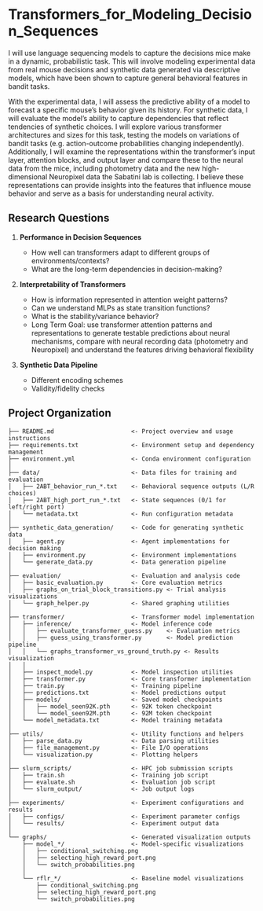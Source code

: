 # Transformers_for_Modeling_Decision_Sequences
I will use language sequencing models to capture the decisions mice make in a dynamic, probabilistic task. This will involve modeling experimental data from real mouse decisions and synthetic data generated via descriptive models, which have been shown to capture general behavioral features in bandit tasks. 

With the experimental data, I will assess the predictive ability of a model to forecast a specific mouse’s behavior given its history. For synthetic data, I will evaluate the model’s ability to capture dependencies that reflect tendencies of synthetic choices. 
I will explore various transformer architectures and sizes for this task, testing the models on variations of bandit tasks (e.g. action-outcome probabilities changing independently). Additionally, I will examine the representations within the transformer’s input layer, attention blocks, and output layer and compare these to the neural data from the mice, including photometry data and the new high-dimensional Neuropixel data the Sabatini lab is collecting. I believe these representations can provide insights into the features that influence mouse behavior and serve as a basis for understanding neural activity.

## Research Questions
1. **Performance in Decision Sequences**
   - How well can transformers adapt to different groups of environments/contexts?
   - What are the long-term dependencies in decision-making?

2. **Interpretability of Transformers**
   - How is information represented in attention weight patterns?
   - Can we understand MLPs as state transition functions?
   - What is the stability/variance behavior?
   - Long Term Goal: use transformer attention patterns and representations to generate testable predictions about neural mechanisms, compare with neural recording data (photometry and Neuropixel) and understand the features driving behavioral flexibility

3. **Synthetic Data Pipeline**
   - Different encoding schemes
   - Validity/fidelity checks


Project Organization
----------
    ├── README.md                      <- Project overview and usage instructions
    ├── requirements.txt               <- Environment setup and dependency management
    ├── environment.yml                <- Conda environment configuration
    │
    ├── data/                          <- Data files for training and evaluation
    │   ├── 2ABT_behavior_run_*.txt    <- Behavioral sequence outputs (L/R choices)
    │   ├── 2ABT_high_port_run_*.txt   <- State sequences (0/1 for left/right port)
    │   └── metadata.txt               <- Run configuration metadata
    │
    ├── synthetic_data_generation/     <- Code for generating synthetic data
    │   ├── agent.py                   <- Agent implementations for decision making
    │   ├── environment.py             <- Environment implementations
    │   └── generate_data.py           <- Data generation pipeline
    │
    ├── evaluation/                    <- Evaluation and analysis code
    │   ├── basic_evaluation.py        <- Core evaluation metrics
    │   ├── graphs_on_trial_block_transitions.py <- Trial analysis visualizations  
    │   └── graph_helper.py            <- Shared graphing utilities
    │
    ├── transformer/                   <- Transformer model implementation
    │   ├── inference/                 <- Model inference code
    │   │   ├── evaluate_transformer_guess.py    <- Evaluation metrics
    │   │   ├── guess_using_transformer.py       <- Model prediction pipeline
    │   │   └── graphs_transformer_vs_ground_truth.py <- Results visualization
    │   │
    │   ├── inspect_model.py           <- Model inspection utilities
    │   ├── transformer.py             <- Core transformer implementation
    │   ├── train.py                   <- Training pipeline
    │   ├── predictions.txt            <- Model predictions output
    │   ├── models/                    <- Saved model checkpoints
    │   │   ├── model_seen92K.pth      <- 92K token checkpoint
    │   │   └── model_seen92M.pth      <- 92M token checkpoint
    │   └── model_metadata.txt         <- Model training metadata
    │
    ├── utils/                         <- Utility functions and helpers
    │   ├── parse_data.py              <- Data parsing utilities
    │   ├── file_management.py         <- File I/O operations
    │   └── visualization.py           <- Plotting helpers
    │
    ├── slurm_scripts/                 <- HPC job submission scripts
    │   ├── train.sh                   <- Training job script
    │   ├── evaluate.sh                <- Evaluation job script
    │   └── slurm_output/              <- Job output logs
    │
    ├── experiments/                   <- Experiment configurations and results
    │   ├── configs/                   <- Experiment parameter configs
    │   └── results/                   <- Experiment output data
    │
    └── graphs/                        <- Generated visualization outputs
        ├── model_*/                   <- Model-specific visualizations
        │   ├── conditional_switching.png
        │   ├── selecting_high_reward_port.png
        │   └── switch_probabilities.png
        │
        └── rflr_*/                    <- Baseline model visualizations
            ├── conditional_switching.png
            ├── selecting_high_reward_port.png
            └── switch_probabilities.png
